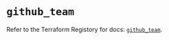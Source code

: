 # `github_team`

Refer to the Terraform Registory for docs: [`github_team`](https://www.terraform.io/docs/providers/github/r/team).
